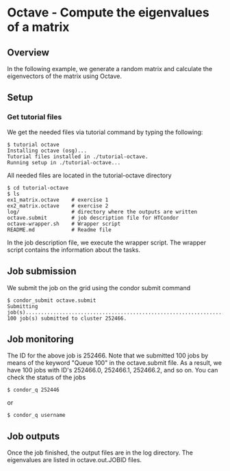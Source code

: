 # Octave - Compute the eigenvalues of a matrix

## Overview
In the following example, we generate a random matrix and calculate the
eigenvectors of the matrix using Octave.

## Setup
### Get tutorial files
We get the needed files via tutorial command by typing the following:

```
$ tutorial octave
Installing octave (osg)...
Tutorial files installed in ./tutorial-octave.
Running setup in ./tutorial-octave...
```

All needed files are located in the tutorial-octave directory

```
$ cd tutorial-octave
$ ls
ex1_matrix.octave    # exercise 1
ex2_matrix.octave    # exercise 2
log/                 # directory where the outputs are written
octave.submit        # job description file for HTCondor
octave-wrapper.sh    # Wrapper script
README.md            # Readme file
```

In the job description file, we execute the wrapper script. The wrapper script
contains the information about the tasks.  

## Job submission
We submit the job on the grid using the condor submit command

```
$ condor_submit octave.submit
Submitting
job(s)....................................................................................................
100 job(s) submitted to cluster 252466.
```

## Job monitoring
The  ID for the above job is 252466. Note that we submitted 100 jobs by means of
the keyword "Queue 100" in the octave.submit file. As a result, we have 100 jobs
with ID's  252466.0, 252466.1, 252466.2, and so on. You can check the status of the
jobs 

```
$ condor_q 252446
```

or 

```
$ condor_q username
```

## Job outputs
Once the job finished, the output files are in the log directory. The
eigenvalues are listed in octave.out.JOBID files.

